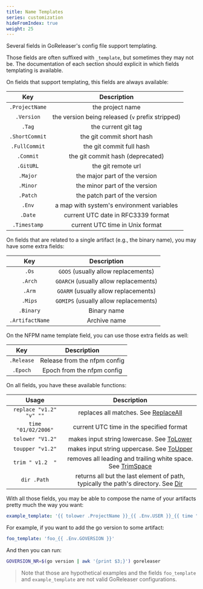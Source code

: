 ```yaml
---
title: Name Templates
series: customization
hideFromIndex: true
weight: 25
---
```


Several fields in GoReleaser's config file support templating.

Those fields are often suffixed with `_template`, but sometimes they may not
be. The documentation of each section should explicit in which fields
templating is available.

On fields that support templating, this fields are always available:

|      Key       |                   Description                    |
| :------------: | :----------------------------------------------: |
| `.ProjectName` |                 the project name                 |
|   `.Version`   | the version being released (`v` prefix stripped) |
|     `.Tag`     |               the current git tag                |
| `.ShortCommit` |            the git commit short hash             |
| `.FullCommit`  |            the git commit full hash              |
|   `.Commit`    |       the git commit hash (deprecated)           |
|   `.GitURL`    |               the git remote url                 |
|    `.Major`    |          the major part of the version           |
|    `.Minor`    |          the minor part of the version           |
|    `.Patch`    |          the patch part of the version           |
|     `.Env`     |    a map with system's environment variables     |
|    `.Date`     |        current UTC date in RFC3339 format        |
|  `.Timestamp`  |         current UTC time in Unix format          |

On fields that are related to a single artifact (e.g., the binary name), you
may have some extra fields:

|       Key       |              Description              |
| :-------------: | :-----------------------------------: |
|      `.Os`      |  `GOOS` (usually allow replacements)  |
|     `.Arch`     | `GOARCH` (usually allow replacements) |
|     `.Arm`      | `GOARM` (usually allow replacements)  |
|     `.Mips`     | `GOMIPS` (usually allow replacements) |
|    `.Binary`    |              Binary name              |
| `.ArtifactName` |             Archive name              |

On the NFPM name template field, you can use those extra fields as well:

|       Key       |              Description              |
| :-------------: | :-----------------------------------: |
|   `.Release`    |     Release from the nfpm config      |
|    `.Epoch`     |      Epoch from the nfpm config       |

On all fields, you have these available functions:

|        Usage            |               Description                                                                                |
| :--------------------:  | :----------------------------------------------------------------------------------:                     |
| `replace "v1.2" "v" ""` | replaces all matches. See [ReplaceAll](https://golang.org/pkg/strings/#ReplaceAll)                       |
| `time "01/02/2006"`     | current UTC time in the specified format                                                                 |
| `tolower "V1.2"`        | makes input string lowercase. See [ToLower](https://golang.org/pkg/strings/#ToLower)                     |
| `toupper "v1.2"`        | makes input string uppercase. See [ToUpper](https://golang.org/pkg/strings/#ToUpper)                     |
| `trim " v1.2  "`        | removes all leading and trailing white space. See [TrimSpace](https://golang.org/pkg/strings/#TrimSpace) |
| `dir .Path`             | returns all but the last element of path, typically the path's directory. See [Dir](https://golang.org/pkg/path/filepath/#Dir)

With all those fields, you may be able to compose the name of your artifacts
pretty much the way you want:

```yaml
example_template: '{{ tolower .ProjectName }}_{{ .Env.USER }}_{{ time "2006" }}'
```

For example, if you want to add the go version to some artifact:

```yaml
foo_template: 'foo_{{ .Env.GOVERSION }}'
```

And then you can run:

```sh
GOVERSION_NR=$(go version | awk '{print $3;}') goreleaser
```

> Note that those are hypothetical examples and the fields `foo_template` and
> `example_template` are not valid GoReleaser configurations.
